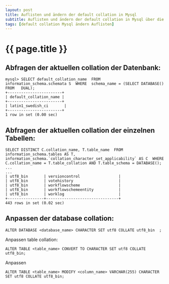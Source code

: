 ```yaml
---
layout: post
title: Auflisten und ändern der default collation in Mysql
subtitle: Auflisten und ändern der default collation in Mysql über die CLI
tags: [default collation Mysql ändern Auflisten]
---
```

# {{ page.title }}

## Abfragen der aktuellen collation der Datenbank:

```
mysql> SELECT default_collation_name  FROM   information_schema.schemata S  WHERE  schema_name = (SELECT DATABASE() FROM   DUAL);
+------------------------+
| default_collation_name |
+------------------------+
| latin1_swedish_ci       |
+------------------------+
1 row in set (0.00 sec)
````

## Abfragen der aktuellen collation der einzelnen Tabellen:

```
SELECT DISTINCT C.collation_name, T.table_name  FROM   information_schema.tables AS T, information_schema.`collation_character_set_applicability` AS C  WHERE  C.collation_name = T.table_collation AND T.table_schema = DATABASE();
...
...
| utf8_bin       | versioncontrol                 |
| utf8_bin       | votehistory                    |
| utf8_bin       | workflowscheme                 |
| utf8_bin       | workflowschemeentity           |
| utf8_bin       | worklog                        |
+----------------+--------------------------------+
443 rows in set (0.02 sec)
```


## Anpassen der database collation:
```
ALTER DATABASE <database_name> CHARACTER SET utf8 COLLATE utf8_bin  ;
```

Anpassen table collation:
```
ALTER TABLE <table_name> CONVERT TO CHARACTER SET utf8 COLLATE utf8_bin;
```

Anpassen
```
ALTER TABLE <table_name> MODIFY <column_name> VARCHAR(255) CHARACTER SET utf8 COLLATE utf8_bin;
```
